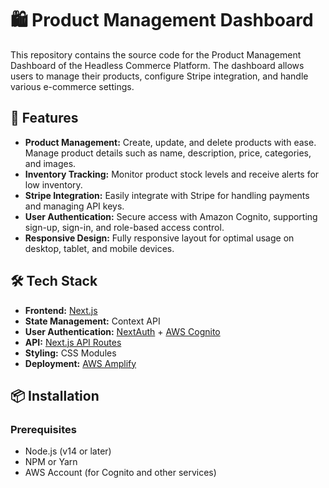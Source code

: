 # 🛍️ Product Management Dashboard

This repository contains the source code for the Product Management Dashboard of the Headless Commerce Platform. The dashboard allows users to manage their products, configure Stripe integration, and handle various e-commerce settings.

## 🚀 Features

- **Product Management:** Create, update, and delete products with ease. Manage product details such as name, description, price, categories, and images.
- **Inventory Tracking:** Monitor product stock levels and receive alerts for low inventory.
- **Stripe Integration:** Easily integrate with Stripe for handling payments and managing API keys.
- **User Authentication:** Secure access with Amazon Cognito, supporting sign-up, sign-in, and role-based access control.
- **Responsive Design:** Fully responsive layout for optimal usage on desktop, tablet, and mobile devices.

## 🛠️ Tech Stack

- **Frontend:** [Next.js](https://nextjs.org/)
- **State Management:** Context API 
- **User Authentication:**  [NextAuth](https://next-auth.js.org/) + [AWS Cognito](https://aws.amazon.com/cognito/)
- **API:** [Next.js API Routes](https://nextjs.org/docs/api-routes/introduction)
- **Styling:** CSS Modules
- **Deployment:**  [AWS Amplify](https://aws.amazon.com/amplify/)

## 📦 Installation

### Prerequisites

- Node.js (v14 or later)
- NPM or Yarn
- AWS Account (for Cognito and other services)
